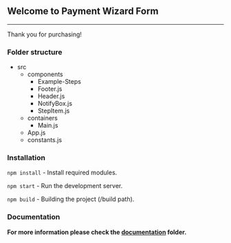 ## Welcome to Payment Wizard Form
---
Thank you for purchasing!

### Folder structure
 - src
    - components
      - Example-Steps
      - Footer.js
      - Header.js
      - NotifyBox.js
      - StepItem.js
    - containers
      - Main.js
    - App.js
    - constants.js

### Installation
`` npm install `` - Install required modules.

`` npm start `` - Run the development server.

`` npm build `` - Building the project (/build path).

### Documentation
<b>For more information please check the [documentation](documentation/index.html) folder.</b>
